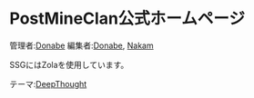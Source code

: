 # PostMineClan公式ホームページ

管理者:[Donabe](https://github.com/donabe8898)
編集者:[Donabe](https://github.com/donabe8898), [Nakam](https://github.com/Nakamloo)

SSGにはZolaを使用しています。

テーマ:[DeepThought](https://github.com/RatanShreshtha/DeepThought)